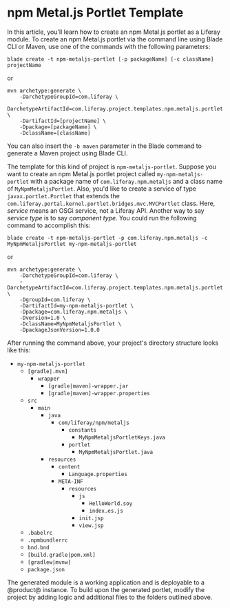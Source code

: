 # npm Metal.js Portlet Template [](id=npm-metal-js-portlet-template)

In this article, you'll learn how to create an npm Metal.js portlet as a
Liferay module. To create an npm Metal.js portlet via the command line using
Blade CLI or Maven, use one of the commands with the following parameters:

    blade create -t npm-metaljs-portlet [-p packageName] [-c className] projectName

or

    mvn archetype:generate \
        -DarchetypeGroupId=com.liferay \
        -DarchetypeArtifactId=com.liferay.project.templates.npm.metaljs.portlet \
        -DartifactId=[projectName] \
        -Dpackage=[packageName] \
        -DclassName=[className]

You can also insert the `-b maven` parameter in the Blade command to generate a
Maven project using Blade CLI.

The template for this kind of project is `npm-metaljs-portlet`. Suppose you want
to create an npm Metal.js portlet project called `my-npm-metaljs-portlet` with a
package name of `com.liferay.npm.metaljs` and a class name of
`MyNpmMetaljsPortlet`. Also, you'd like to create a service of type
`javax.portlet.Portlet` that extends the
`com.liferay.portal.kernel.portlet.bridges.mvc.MVCPortlet` class. Here,
*service* means an OSGi service, not a Liferay API. Another way to say *service
type* is to say *component type*. You could run the following command to
accomplish this:

    blade create -t npm-metaljs-portlet -p com.liferay.npm.metaljs -c MyNpmMetaljsPortlet my-npm-metaljs-portlet

or

    mvn archetype:generate \
        -DarchetypeGroupId=com.liferay \
        -DarchetypeArtifactId=com.liferay.project.templates.npm.metaljs.portlet \
        -DgroupId=com.liferay \
        -DartifactId=my-npm-metaljs-portlet \
        -Dpackage=com.liferay.npm.metaljs \
        -Dversion=1.0 \
        -DclassName=MyNpmMetaljsPortlet \
        -DpackageJsonVersion=1.0.0

After running the command above, your project's directory structure looks like
this:

- `my-npm-metaljs-portlet`
    - `[gradle|.mvn]`
        - `wrapper`
            - `[gradle|maven]-wrapper.jar`
            - `[gradle|maven]-wrapper.properties`
    - `src`
        - `main`
            - `java`
                - `com/liferay/npm/metaljs`
                    - `constants`
                        - `MyNpmMetaljsPortletKeys.java`
                    - `portlet`
                        - `MyNpmMetaljsPortlet.java`
            - `resources`
                - `content`
                    - `Language.properties`
                - `META-INF`
                    - `resources`
                        - `js`
                            - `HelloWorld.soy`
                            - `index.es.js`
                        - `init.jsp`
                        - `view.jsp`
    - `.babelrc`
    - `.npmbundlerrc`
    - `bnd.bnd`
    - `[build.gradle|pom.xml]`
    - `[gradlew|mvnw]`
    - `package.json`

The generated module is a working application and is deployable to a @product@
instance. To build upon the generated portlet, modify the project by adding
logic and additional files to the folders outlined above.
